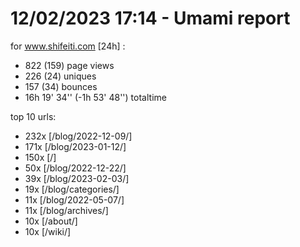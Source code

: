 # 12/02/2023 17:14 - Umami report
for www.shifeiti.com [24h] :

 - 822 (159) page views
 - 226 (24) uniques
 - 157 (34) bounces
 - 16h 19' 34'' (-1h 53' 48'') totaltime


top 10 urls:
 - 232x [/blog/2022-12-09/]
 - 171x [/blog/2023-01-12/]
 - 150x [/]
 - 50x [/blog/2022-12-22/]
 - 39x [/blog/2023-02-03/]
 - 19x [/blog/categories/]
 - 11x [/blog/2022-05-07/]
 - 11x [/blog/archives/]
 - 10x [/about/]
 - 10x [/wiki/]


